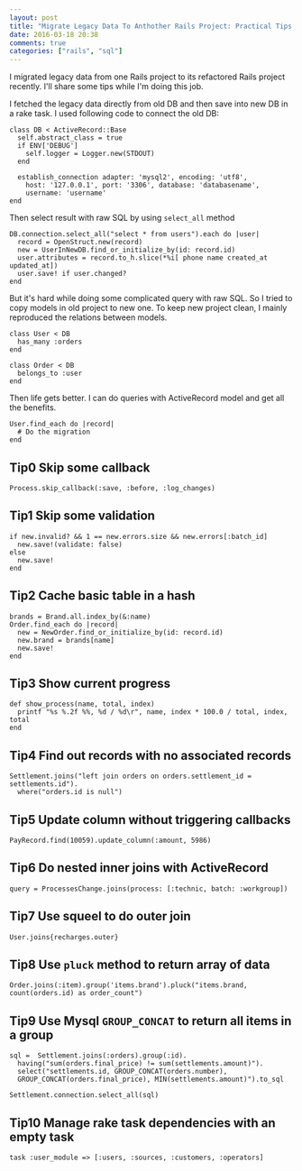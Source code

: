 ```yaml
---
layout: post
title: "Migrate Legacy Data To Anthother Rails Project: Practical Tips About Using ActiveRecord"
date: 2016-03-18 20:38
comments: true
categories: ["rails", "sql"]
---
```


I migrated legacy data from one Rails project to its refactored Rails project
recently. I'll share some tips while I'm doing this job.

I fetched the legacy data directly from old DB and then save into new DB in a 
rake task. I used following code to connect the old DB:

    class DB < ActiveRecord::Base
      self.abstract_class = true
      if ENV['DEBUG']
        self.logger = Logger.new(STDOUT)
      end

      establish_connection adapter: 'mysql2', encoding: 'utf8',
        host: '127.0.0.1', port: '3306', database: 'databasename', 
        username: 'username'
    end

Then select result with raw SQL by using `select_all` method

    DB.connection.select_all("select * from users").each do |user|
      record = OpenStruct.new(record)
      new = UserInNewDB.find_or_initialize_by(id: record.id)
      user.attributes = record.to_h.slice(*%i[ phone name created_at updated_at])
      user.save! if user.changed?
    end

But it's hard while doing some complicated query with raw SQL. So I tried to
copy models in old project to new one. To keep new project clean, I mainly
reproduced the relations between models.

    class User < DB
      has_many :orders
    end

    class Order < DB
      belongs_to :user
    end

Then life gets better. I can do queries with ActiveRecord model and get all the
benefits.

    User.find_each do |record|
      # Do the migration
    end

## Tip0 Skip some callback

    Process.skip_callback(:save, :before, :log_changes)

## Tip1 Skip some validation

    if new.invalid? && 1 == new.errors.size && new.errors[:batch_id]
      new.save!(validate: false)
    else
      new.save!
    end

## Tip2 Cache basic table in a hash

    brands = Brand.all.index_by(&:name)
    Order.find_each do |record|
      new = NewOrder.find_or_initialize_by(id: record.id)
      new.brand = brands[name]
      new.save!
    end

## Tip3 Show current progress

    def show_process(name, total, index)
      printf "%s %.2f %%, %d / %d\r", name, index * 100.0 / total, index, total
    end

## Tip4 Find out records with no associated records

    Settlement.joins("left join orders on orders.settlement_id = settlements.id").
      where("orders.id is null")

## Tip5 Update column without triggering callbacks

    PayRecord.find(10059).update_column(:amount, 5986)

## Tip6 Do nested inner joins with ActiveRecord

    query = ProcessesChange.joins(process: [:technic, batch: :workgroup])

## Tip7 Use **squeel** to do outer join

    User.joins{recharges.outer}

## Tip8 Use `pluck` method to return array of data

    Order.joins(:item).group('items.brand').pluck("items.brand, count(orders.id) as order_count")

## Tip9 Use Mysql `GROUP_CONCAT` to return all items in a group

    sql =  Settlement.joins(:orders).group(:id).
      having("sum(orders.final_price) != sum(settlements.amount)").
      select("settlements.id, GROUP_CONCAT(orders.number),
      GROUP_CONCAT(orders.final_price), MIN(settlements.amount)").to_sql

    Settlement.connection.select_all(sql)

## Tip10 Manage rake task dependencies with an empty task

    task :user_module => [:users, :sources, :customers, :operators]

